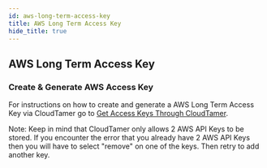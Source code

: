 ```yaml
---
id: aws-long-term-access-key
title: AWS Long Term Access Key
hide_title: true
---
```


## AWS Long Term Access Key

### Create & Generate AWS Access Key

For instructions on how to create and generate a AWS Long Term Access Key via CloudTamer go to [Get Access Keys Through CloudTamer](https://wiki.earthdata.nasa.gov/display/ESKB/Get+Access+Keys+Through+CloudTamer).

Note: Keep in mind that CloudTamer only allows 2 AWS API Keys to be stored. If you encounter the error that you already have 2 AWS API Keys then you will have to select "remove" on one of the keys. Then retry to add another key.